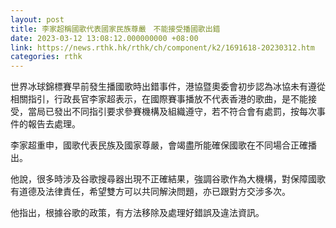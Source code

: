 ```yaml
---
layout: post
title: 李家超稱國歌代表國家民族尊嚴　不能接受播國歌出錯
date: 2023-03-12 13:08:12.000000000 +08:00
link: https://news.rthk.hk/rthk/ch/component/k2/1691618-20230312.htm
categories: rthk
---
```


世界冰球錦標賽早前發生播國歌時出錯事件，港協暨奧委會初步認為冰協未有遵從相關指引，行政長官李家超表示，在國際賽事播放不代表香港的歌曲，是不能接受，當局已發出不同指引要求參賽機構及組織遵守，若不符合會有處罰，按每次事件的報告去處理。

李家超重申，國歌代表民族及國家尊嚴，會竭盡所能確保國歌在不同場合正確播出。

他說，很多時涉及谷歌搜尋器出現不正確結果，強調谷歌作為大機構，對保障國歌有道德及法律責任，希望雙方可以共同解決問題，亦已跟對方交涉多次。

他指出，根據谷歌的政策，有方法移除及處理好錯誤及違法資訊。
